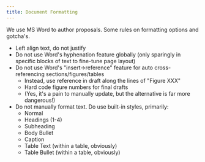 ```yaml
---
title: Document Formatting
---
```


We use MS Word to author proposals. Some rules on formatting options and gotcha's.

 * Left align text, do not justify
 * Do not use Word's hyphenation feature globally (only sparingly in specific blocks of text to fine-tune page layout)
 * Do not use Word's "insert->reference" feature for auto cross-referencing sections/figures/tables
    - Instead, use reference in draft along the lines of "Figure XXX"
    - Hard code figure numbers for final drafts
    - (Yes, it's a pain to manually update, but the alternative is far more dangerous!)
 * Do not manually format text. Do use built-in styles, primarily:
    - Normal
    - Headings (1-4)
    - Subheading
    - Body Bullet
    - Caption
    - Table Text (within a table, obviously)
    - Table Bullet (within a table, obviously)
